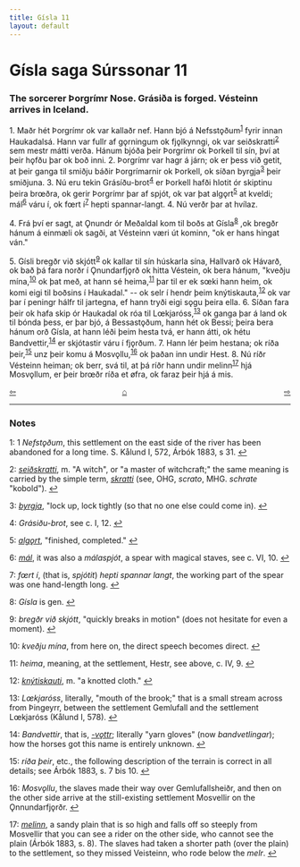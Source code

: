 ```yaml
---
title: Gísla 11
layout: default
---
```


# Gísla saga Súrssonar 11

### The sorcerer Þorgrímr Nose. Grásiða is forged. Vésteinn arrives in Iceland.

1\. Maðr hét Þorgrímr ok var kallaðr nef. Hann bjó á Nefsst&#x1EB;ðum<sup id="a1">[1](#myfootnote1)</sup> fyrir innan Haukadalsá. Hann var fullr af g&#x1EB;rningum ok fj&#x1EB;lkynngi, ok var seiðskratti<sup id="a2">[2](#myfootnote2)</sup> sem mestr mátti verða. Hánum bjóða þeir Þorgrímr ok Þorkell til sín, því at þeir h&#x1EB;fðu þar ok boð inni. 2. Þorgrímr var hagr á járn; ok er þess við getit, at þeir ganga til smiðju báðir Þorgrímarnir ok Þorkell, ok síðan byrgja<sup id="a3">[3](#myfootnote3)</sup> þeir smiðjuna. 3. Nú eru tekin Grásíðu-brot<sup id="a4">[4](#myfootnote4)</sup> er Þorkell hafði hlotit ór skiptinu þeira br&oelig;ðra, ok gerir Þorgrímr þar af spjót, ok var þat alg&#x1EB;rt<sup id="a5">[5](#myfootnote5)</sup> at kveldi; mál<sup id="a6">[6](#myfootnote6)</sup> váru í, ok f&oelig;rt í<sup id="a7">[7](#myfootnote7)</sup> hepti spannar-langt. 4. Nú verðr þar at hvílaz.

4\. Frá því er sagt, at Ǫnundr ór Meðaldal kom til boðs at Gísla<sup id="a8">[8](#myfootnote8)</sup> ,ok bregðr hánum á einmæli ok sagði, at Vésteinn væri út kominn, "ok er hans hingat ván."

5\. Gísli bregðr við skjótt<sup id="a9">[9](#myfootnote9)</sup> ok kallar til sín húskarla sína, Hallvarð ok Hávarð, ok bað þá fara norðr í Ǫnundarfj&#x1EB;rð ok hitta Véstein, ok bera hánum, "kveðju mína,<sup id="a10">[10](#myfootnote10)</sup> ok þat með, at hann sé heima,<sup id="a11">[11](#myfootnote11)</sup> þar til er ek s&oelig;ki hann heim, ok komi eigi til boðsins í Haukadal." -- ok selr í hendr þeim knýtiskauta,<sup id="a12">[12](#myfootnote12)</sup> ok var þar í peningr hálfr til jartegna, ef hann tryði eigi s&#x1EB;gu þeira ella. 6. Síðan fara þeir ok hafa skip ór Haukadal ok róa til L&oelig;kjaróss,<sup id="a13">[13](#myfootnote13)</sup> ok ganga þar á land ok til bónda þess, er þar bjó, á Bessast&#x1EB;ðum, hann hét ok Bessi; þeira bera hánum orð Gísla, at hann léði þeim hesta tvá, er hann átti, ok hétu Bandvettir,<sup id="a14">[14](#myfootnote14)</sup> er skjótastir váru í fj&#x1EB;rðum. 7. Hann lér þeim hestana; ok ríða þeir,<sup id="a15">[15](#myfootnote15)</sup> unz þeir komu á Mosv&#x1EB;llu,<sup id="a16">[16](#myfootnote16)</sup> ok þaðan inn undir Hest. 8. Nú ríðr Vésteinn heiman; ok berr, svá til, at þá ríðr hann undir melinn<sup id="a17">[17](#myfootnote17)</sup> hjá Mosv&#x1EB;llum, er þeir br&oelig;ðr ríða et &oslash;fra, ok faraz þeir hjá á mis.

<div style="float: left"><a href="http://rcblack.net/Gisla_saga/Gisla_10">⇦</a></div>
<div style="float: right"><a href="http://rcblack.net/Gisla_saga/Gisla_12">⇨</a></div>
<div style="margin: 0 auto; width: 100px;"><a href="http://rcblack.net/Gisla_saga/Gisla_home">&#8962;</a></div>

---

### Notes

<a name="myfootnote1" id="f1">1</a>:
1 _Nefst&#x1EB;ðum_, this settlement on the east side of the river has been abandoned for a long time. S. Kålund I, 572, Árbók 1883, s 31.
[↩](#a1)

<a name="myfootnote2" id="f2">2</a>:
 [_seiðskratti_](http://web.ff.cuni.cz/cgi-bin/uaa_slovnik/gmc_search_v3?cmd=viewthis&id=cv:b0520:3), m. "A witch", or "a master of witchcraft;" the same meaning is carried by the simple term, [_skratti_](http://web.ff.cuni.cz/cgi-bin/uaa_slovnik/gmc_search_v3?cmd=viewthis&id=cv:b0556:43) (see, OHG, _scrato_, MHG. _schrate_ "kobold").
[↩](#a2)


<a name="myfootnote3" id="f3">3</a>:
 [_byrgja_](http://web.ff.cuni.cz/cgi-bin/uaa_slovnik/gmc_search_v3?cmd=viewthis&id=cv:b0090:29), "lock up, lock tightly (so that no one else could come in).
[↩](#a3)

<a name="myfootnote4" id="f4">4</a>:
 _Grásiðu-brot_, see c. I, 12.
[↩](#a4)

<a name="myfootnote5" id="f5">5</a>:
 [_alg&#x1EB;rt_](http://web.ff.cuni.cz/cgi-bin/uaa_slovnik/gmc_search_v3?cmd=viewthis&id=cv:b0013:4), "finished, completed."
[↩](#a5)

<a name="myfootnote6" id="f6">6</a>:
 [_mál_](http://web.ff.cuni.cz/cgi-bin/uaa_slovnik/gmc_search_v3?cmd=viewthis&id=cv:b0416:3), it was also a _málaspjót_, a spear with magical staves, see c. VI, 10.
[↩](#a6)

<a name="myfootnote7" id="f7">7</a>:
 _f&oelig;rt í_, (that is, _spjótit_) _hepti spannar langt_, the working part of the spear was one hand-length long.
[↩](#a7)

<a name="myfootnote8" id="f8">8</a>:
 _Gísla_ is gen.
[↩](#a8)

<a name="myfootnote9" id="f9">9</a>:
 _bregðr við skjótt_, "quickly breaks in motion" (does not hesitate for even a moment).
[↩](#a9)

<a name="myfootnote10" id="f10">10</a>:
 _kveðju mína_, from here on, the direct speech becomes direct.
[↩](#a10)

<a name="myfootnote11" id="f11">11</a>:
 _heima_, meaning, at the settlement, Hestr, see above, c. IV, 9.
[↩](#a11)

<a name="myfootnote12" id="f12">12</a>:
 [_knýtiskauti_](http://web.ff.cuni.cz/cgi-bin/uaa_slovnik/gmc_search_v3?cmd=viewthis&id=cv:b0347:15), m. "a knotted cloth."
[↩](#a12)

<a name="myfootnote13" id="f13">13</a>:
 _L&oelig;kjaróss_, literally, "mouth of the brook;" that is a small stream across from Þingeyrr, between the settlement Gemlufall and the settlement L&oelig;kjaróss (Kålund I, 578).
[↩](#a13)

<a name="myfootnote14" id="f14">14</a>:
 _Bandvettir_, that is, [_-v&#x1EB;ttr_](http://web.ff.cuni.cz/cgi-bin/uaa_slovnik/gmc_search_v3?cmd=viewthis&id=cv:b0723:8); literally "yarn gloves" (now _bandvetlingar_); how the horses got this name is entirely unknown.
[↩](#a14)

<a name="myfootnote15" id="f15">15</a>:
 _ríða þeir_, etc., the following description of the terrain is correct in all details; see Árbók 1883, s. 7 bis 10.
[↩](#a15)

<a name="myfootnote16" id="f16">16</a>:
 _Mosv&#x1EB;llu_, the slaves made their way over Gemlufallsheiðr, and then on the other side arrive at the still-existing settlement Mosvellir on the Ǫnnundarfj&#x1EB;rðr.
[↩](#a16)

<a name="myfootnote17" id="f17">17</a>:
 [_melinn_](http://web.ff.cuni.cz/cgi-bin/uaa_slovnik/gmc_search_v3?cmd=viewthis&id=cv:b0423:38), a sandy plain that is so high and falls off so steeply from Mosvellir that you can see a rider on the other side, who cannot see the plain (Árbók 1883, s. 8). The slaves had taken a shorter path (over the plain) to the settlement, so they missed Veisteinn, who rode below the _melr_.
[↩](#a17)

